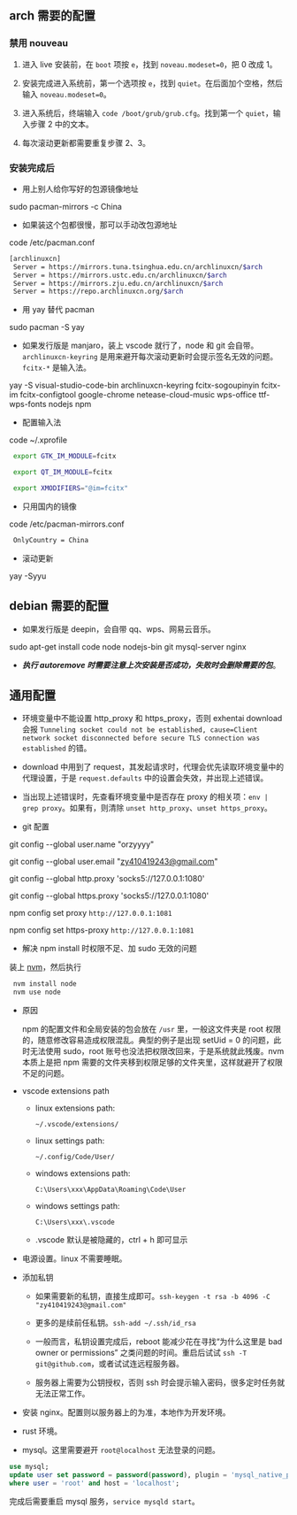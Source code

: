 ## arch 需要的配置

### 禁用 nouveau

1. 进入 live 安装前，在 `boot` 项按 `e`，找到 `noveau.modeset=0`，把 0 改成 1。

2. 安装完成进入系统前，第一个选项按 `e`，找到 `quiet`。在后面加个空格，然后输入 `noveau.modeset=0`。

3. 进入系统后，终端输入 `code /boot/grub/grub.cfg`。找到第一个 `quiet`，输入步骤 2 中的文本。

4. 每次滚动更新都需要重复步骤 2、3。

### 安装完成后

- 用上别人给你写好的包源镜像地址

 sudo pacman-mirrors -c China

- 如果装这个包都很慢，那可以手动改包源地址

 code /etc/pacman.conf

 ```bash
[archlinuxcn]
  Server = https://mirrors.tuna.tsinghua.edu.cn/archlinuxcn/$arch
  Server = https://mirrors.ustc.edu.cn/archlinuxcn/$arch
  Server = https://mirrors.zju.edu.cn/archlinuxcn/$arch
  Server = https://repo.archlinuxcn.org/$arch
 ```

- 用 yay 替代 pacman

 sudo pacman -S yay

- 如果发行版是 manjaro，装上 vscode 就行了，node 和 git 会自带。`archlinuxcn-keyring` 是用来避开每次滚动更新时会提示签名无效的问题。`fcitx-*` 是输入法。

 yay -S visual-studio-code-bin archlinuxcn-keyring fcitx-sogoupinyin fcitx-im fcitx-configtool google-chrome netease-cloud-music wps-office ttf-wps-fonts nodejs npm

- 配置输入法

 code ~/.xprofile

 ```bash
  export GTK_IM_MODULE=fcitx

  export QT_IM_MODULE=fcitx

  export XMODIFIERS="@im=fcitx"
 ```

- 只用国内的镜像

 code /etc/pacman-mirrors.conf

 ```bash
  OnlyCountry = China
 ```

- 滚动更新

 yay -Syyu

## debian 需要的配置

- 如果发行版是 deepin，会自带 qq、wps、网易云音乐。

 sudo apt-get install code node nodejs-bin git mysql-server nginx

- <b>_执行 autoremove 时需要注意上次安装是否成功，失败时会删除需要的包_</b>。

## 通用配置

- 环境变量中不能设置 http_proxy 和 https_proxy，否则 exhentai download 会报 `Tunneling socket could not be established, cause=Client network socket disconnected before secure TLS connection was established` 的错。

 - download 中用到了 request，其发起请求时，代理会优先读取环境变量中的代理设置，于是 `request.defaults` 中的设置会失效，并出现上述错误。

 - 当出现上述错误时，先查看环境变量中是否存在 proxy 的相关项：`env | grep proxy`。如果有，则清除 `unset http_proxy`、`unset https_proxy`。

- git 配置

 git config --global user.name "orzyyyy"

 git config --global user.email "zy410419243@gmail.com"

 git config --global http.proxy 'socks5://127.0.0.1:1080'

 git config --global https.proxy 'socks5://127.0.0.1:1080'

 npm config set proxy `http://127.0.0.1:1081`

 npm config set https-proxy `http://127.0.0.1:1081`

- 解决 npm install 时权限不足、加 sudo 无效的问题

 装上 [nvm](https://github.com/nvm-sh/nvm#install--update-script)，然后执行

 ```bash
  nvm install node
  nvm use node
 ```

- 原因

  npm 的配置文件和全局安装的包会放在 `/usr` 里，一般这文件夹是 root 权限的，随意修改容易造成权限混乱。典型的例子是出现 setUid = 0 的问题，此时无法使用 sudo，root 账号也没法把权限改回来，于是系统就此残废。nvm 本质上是把 npm 需要的文件夹移到权限足够的文件夹里，这样就避开了权限不足的问题。

- vscode extensions path

  - linux extensions path:

    `~/.vscode/extensions/`

  - linux settings path:

    `~/.config/Code/User/`

  - windows extensions path:

    `C:\Users\xxx\AppData\Roaming\Code\User`

  - windows settings path:

    `C:\Users\xxx\.vscode`

  - .vscode 默认是被隐藏的，ctrl + h 即可显示

- 电源设置。linux 不需要睡眠。

- 添加私钥

  - 如果需要新的私钥，直接生成即可。`ssh-keygen -t rsa -b 4096 -C "zy410419243@gmail.com"`

  - 更多的是续前任私钥。`ssh-add ~/.ssh/id_rsa`

  - 一般而言，私钥设置完成后，reboot 能减少花在寻找“为什么这里是 bad owner or permissions” 之类问题的时间。重启后试试 `ssh -T git@github.com`，或者试试连远程服务器。

  - 服务器上需要为公钥授权，否则 ssh 时会提示输入密码，很多定时任务就无法正常工作。

- 安装 nginx。配置则以服务器上的为准，本地作为开发环境。

- rust 环境。

- mysql。这里需要避开 `root@localhost` 无法登录的问题。

 ```sql
use mysql;
update user set password = password(password), plugin = 'mysql_native_password'
where user = 'root' and host = 'localhost';
 ```

 完成后需要重启 mysql 服务，`service mysqld start`。
